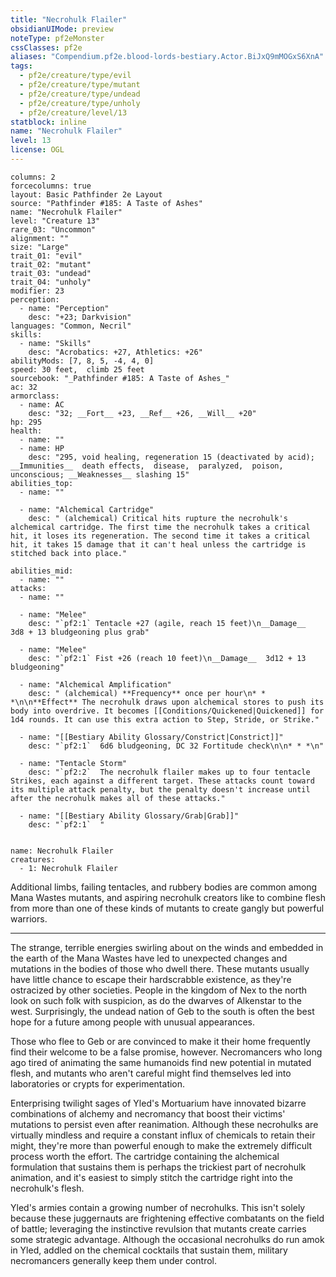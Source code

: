 ```yaml
---
title: "Necrohulk Flailer"
obsidianUIMode: preview
noteType: pf2eMonster
cssClasses: pf2e
aliases: "Compendium.pf2e.blood-lords-bestiary.Actor.BiJxQ9mMOGxS6XnA" 
tags:
  - pf2e/creature/type/evil
  - pf2e/creature/type/mutant
  - pf2e/creature/type/undead
  - pf2e/creature/type/unholy
  - pf2e/creature/level/13
statblock: inline
name: "Necrohulk Flailer"
level: 13
license: OGL
---
```


```statblock
columns: 2
forcecolumns: true
layout: Basic Pathfinder 2e Layout
source: "Pathfinder #185: A Taste of Ashes"
name: "Necrohulk Flailer"
level: "Creature 13"
rare_03: "Uncommon"
alignment: ""
size: "Large"
trait_01: "evil"
trait_02: "mutant"
trait_03: "undead"
trait_04: "unholy"
modifier: 23
perception:
  - name: "Perception"
    desc: "+23; Darkvision"
languages: "Common, Necril"
skills:
  - name: "Skills"
    desc: "Acrobatics: +27, Athletics: +26"
abilityMods: [7, 8, 5, -4, 4, 0]
speed: 30 feet,  climb 25 feet
sourcebook: "_Pathfinder #185: A Taste of Ashes_"
ac: 32
armorclass:
  - name: AC
    desc: "32; __Fort__ +23, __Ref__ +26, __Will__ +20"
hp: 295
health:
  - name: ""
  - name: HP
    desc: "295, void healing, regeneration 15 (deactivated by acid); __Immunities__  death effects,  disease,  paralyzed,  poison,  unconscious; __Weaknesses__ slashing 15"
abilities_top:
  - name: ""

  - name: "Alchemical Cartridge"
    desc: " (alchemical) Critical hits rupture the necrohulk's alchemical cartridge. The first time the necrohulk takes a critical hit, it loses its regeneration. The second time it takes a critical hit, it takes 15 damage that it can't heal unless the cartridge is stitched back into place."

abilities_mid:
  - name: ""
attacks:
  - name: ""

  - name: "Melee"
    desc: "`pf2:1` Tentacle +27 (agile, reach 15 feet)\n__Damage__  3d8 + 13 bludgeoning plus grab"

  - name: "Melee"
    desc: "`pf2:1` Fist +26 (reach 10 feet)\n__Damage__  3d12 + 13 bludgeoning"

  - name: "Alchemical Amplification"
    desc: " (alchemical) **Frequency** once per hour\n* * *\n\n**Effect** The necrohulk draws upon alchemical stores to push its body into overdrive. It becomes [[Conditions/Quickened|Quickened]] for 1d4 rounds. It can use this extra action to Step, Stride, or Strike."

  - name: "[[Bestiary Ability Glossary/Constrict|Constrict]]"
    desc: "`pf2:1`  6d6 bludgeoning, DC 32 Fortitude check\n\n* * *\n"

  - name: "Tentacle Storm"
    desc: "`pf2:2`  The necrohulk flailer makes up to four tentacle Strikes, each against a different target. These attacks count toward its multiple attack penalty, but the penalty doesn't increase until after the necrohulk makes all of these attacks."

  - name: "[[Bestiary Ability Glossary/Grab|Grab]]"
    desc: "`pf2:1`  "
 
```

```encounter-table
name: Necrohulk Flailer
creatures:
  - 1: Necrohulk Flailer
```



Additional limbs, failing tentacles, and rubbery bodies are common among Mana Wastes mutants, and aspiring necrohulk creators like to combine flesh from more than one of these kinds of mutants to create gangly but powerful warriors.

* * *

The strange, terrible energies swirling about on the winds and embedded in the earth of the Mana Wastes have led to unexpected changes and mutations in the bodies of those who dwell there. These mutants usually have little chance to escape their hardscrabble existence, as they're ostracized by other societies. People in the kingdom of Nex to the north look on such folk with suspicion, as do the dwarves of Alkenstar to the west. Surprisingly, the undead nation of Geb to the south is often the best hope for a future among people with unusual appearances.

Those who flee to Geb or are convinced to make it their home frequently find their welcome to be a false promise, however. Necromancers who long ago tired of animating the same humanoids find new potential in mutated flesh, and mutants who aren't careful might find themselves led into laboratories or crypts for experimentation.

Enterprising twilight sages of Yled's Mortuarium have innovated bizarre combinations of alchemy and necromancy that boost their victims' mutations to persist even after reanimation. Although these necrohulks are virtually mindless and require a constant influx of chemicals to retain their might, they're more than powerful enough to make the extremely difficult process worth the effort. The cartridge containing the alchemical formulation that sustains them is perhaps the trickiest part of necrohulk animation, and it's easiest to simply stitch the cartridge right into the necrohulk's flesh.

Yled's armies contain a growing number of necrohulks. This isn't solely because these juggernauts are frightening effective combatants on the field of battle; leveraging the instinctive revulsion that mutants create carries some strategic advantage. Although the occasional necrohulks do run amok in Yled, addled on the chemical cocktails that sustain them, military necromancers generally keep them under control.
